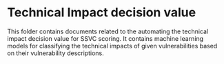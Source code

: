 # Technical Impact decision value
This folder contains documents related to the automating the technical impact decision value for SSVC scoring. It contains machine learning models for classifying the technical impacts of given vulnerabilities based on their vulnerability descriptions. 
